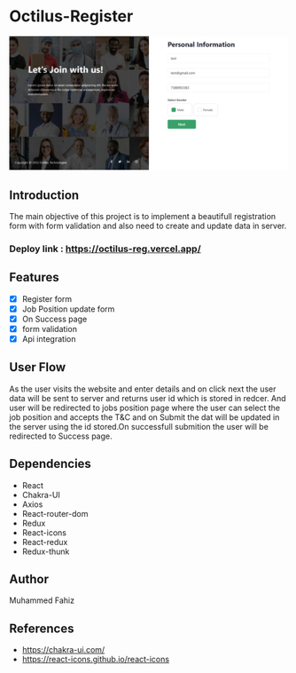 # Octilus-Register

![Demo](/src/assets/octilus-thumb.jpeg)



## Introduction

The main objective of this project is to implement a beautifull registration form with form validation and also need to create and update data in server.

### Deploy link : <https://octilus-reg.vercel.app/>

## Features

- [x] Register form
- [x] Job Position update form
- [x] On Success page
- [x] form validation
- [x] Api integration

## User Flow

As the user visits the website and enter details and on click next the user data will be sent to server and returns user id which is stored in redcer. And user will be redirected to jobs position page where the user can select the job position and accepts the T&C and on Submit the dat will be updated in the server using the id stored.On successfull submition the user will be  redirected to Success page.

## Dependencies

- React
- Chakra-UI
- Axios
- React-router-dom
- Redux
- React-icons
- React-redux
- Redux-thunk

## Author

Muhammed Fahiz

## References

- <https://chakra-ui.com/>
- <https://react-icons.github.io/react-icons>

